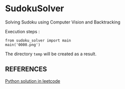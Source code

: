 # SudokuSolver
Solving Sudoku using Computer Vision and Backtracking

Execution steps : 
```python3
from sudoku_solver import main
main('0000.png')
```

The directory `temp` will be created as a result.


## REFERENCES 

[Python solution in leetcode](https://leetcode.com/problems/sudoku-solver/discuss/15959/Accepted-Python-solution)
